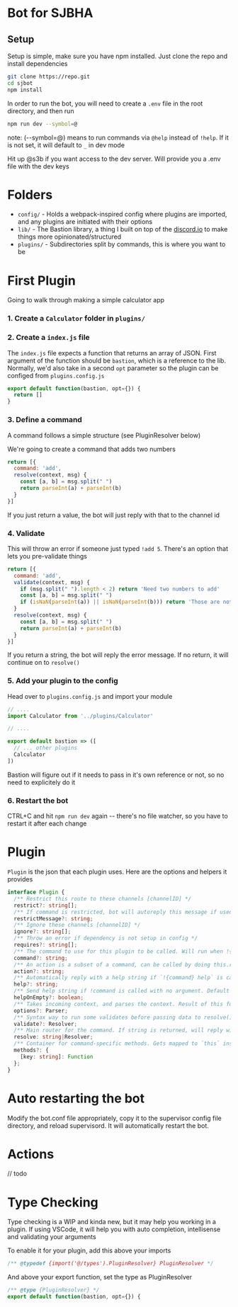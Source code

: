 # Bot for SJBHA

## Setup

Setup is simple, make sure you have npm installed. Just clone the repo and install dependencies

```bash
git clone https://repo.git
cd sjbot
npm install
```

In order to run the bot, you will need to create a `.env` file in the root directory, and then run

```bash
npm run dev --symbol=@
```

note: (--symbol=@) means to run commands via `@help` instead of `!help`. If it is not set, it will default to `_` in dev mode

Hit up @s3b if you want access to the dev server. Will provide you a .env file with the dev keys

# Folders

- `config/` - Holds a webpack-inspired config where plugins are imported, and any plugins are initiated with their options
- `lib/` - The Bastion library, a thing I built on top of the [discord.io](https://github.com/izy521/discord.io) to make things more opinionated/structured
- `plugins/` - Subdirectories split by commands, this is where you want to be

# First Plugin

Going to walk through making a simple calculator app

### 1. Create a `Calculator` folder in `plugins/`

### 2. Create a `index.js` file

The `index.js` file expects a function that returns an array of JSON. First argument of the function should be `bastion`, which is a reference to the lib. Normally, we'd also take in a second `opt` parameter so the plugin can be configed from `plugins.config.js`

```js
export default function(bastion, opt={}) {
  return []
}
```

### 3. Define a command

A command follows a simple structure (see PluginResolver below)

We're going to create a command that adds two numbers

```js
return [{
  command: 'add',
  resolve(context, msg) {
    const [a, b] = msg.split(" ")
    return parseInt(a) + parseInt(b)
  }
}]
```

If you just return a value, the bot will just reply with that to the channel id

### 4. Validate

This will throw an error if someone just typed `!add 5`. There's an option that lets you pre-validate things

```js
return [{
  command: 'add',
  validate(context, msg) {
    if (msg.split(" ").length < 2) return 'Need two numbers to add'
    const [a, b] = msg.split(" ")
    if (isNaN(parseInt(a)) || isNaN(parseInt(b))) return 'Those are not valid numbers'
  }
  resolve(context, msg) {
    const [a, b] = msg.split(" ")
    return parseInt(a) + parseInt(b)
  }
}]
```

If you return a string, the bot will reply the error message. If no return, it will continue on to `resolve()`

### 5. Add your plugin to the config

Head over to `plugins.config.js` and import your module 

```js
// ....
import Calculator from '../plugins/Calculator'

// ....

export default bastion => ([
  // ... other plugins
  Calculator
])
```

Bastion will figure out if it needs to pass in it's own reference or not, so no need to explicitely do it

### 6. Restart the bot

CTRL+C and hit `npm run dev` again -- there's no file watcher, so you have to restart it after each change

# Plugin

`Plugin` is the json that each plugin uses. Here are the options and helpers it provides

```ts
interface Plugin {
  /** Restrict this route to these channels [channelID] */
  restrict?: string[];
  /** If command is restricted, bot will autoreply this message if used outside of restricted channels */
  restrictMessage?: string;
  /** Ignore these channels [channelID] */
  ignore?: string[];
  /** Throw an error if dependency is not setup in config */
  requires?: string[];
  /** The command to use for this plugin to be called. Will run when !{command} is called */
  command?: string;
  /** An action is a subset of a command, can be called by doing this.route(action) */
  action?: string;
  /** Automatically reply with a help string if `!{command} help` is called */
  help?: string;
  /** Send help string if !command is called with no argument. Default false */
  helpOnEmpty?: boolean;
  /** Takes incoming context, and parses the context. Result of this function gets passed in as the second argument of any Resolver */
  options?: Parser;
  /** Syntax way to run some validates before passing data to resolve(). If a string is returned, the bot will send that as a message and skip resolve() */
  validate?: Resolver;
  /** Main router for the command. If string is returned, will reply with just that */
  resolve: string|Resolver;
  /** Container for command-specific methods. Gets mapped to `this` inside of validate() and resolve() */
  methods?: {
    [key: string]: Function
  };
}
```

# Auto restarting the bot

Modify the bot.conf file appropriately, copy it to the supervisor config file directory, and reload supervisord.  It will automatically restart the bot.

# Actions

// todo

# Type Checking

Type checking is a WIP and kinda new, but it may help you working in a plugin. If using VSCode, it will help you with auto completion, intellisense and validating your arguments

To enable it for your plugin, add this above your imports

```js
/** @typedef {import('@/types').PluginResolver} PluginResolver */
```

And above your export function, set the type as PluginResolver
```js
/** @type {PluginResolver} */
export default function(bastion, opt={}) {
```

